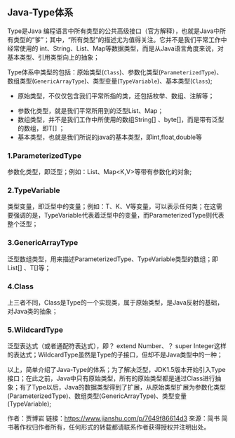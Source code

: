 ## Java-Type体系
Type是Java 编程语言中所有类型的公共高级接口（官方解释），也就是Java中所有类型的“爹”；其中，“所有类型”的描述尤为值得关注。它并不是我们平常工作中经常使用的 int、String、List、Map等数据类型，而是从Java语言角度来说，对基本类型、引用类型向上的抽象；

Type体系中类型的包括：原始类型(`Class`)、参数化类型(`ParameterizedType`)、数组类型(`GenericArrayType`)、类型变量(`TypeVariable`)、基本类型(`Class`);

* 原始类型，不仅仅包含我们平常所指的类，还包括枚举、数组、注解等； 
- 参数化类型，就是我们平常所用到的泛型List、Map；
- 数组类型，并不是我们工作中所使用的数组String[] 、byte[]，而是带有泛型的数组，即T[] ；
- 基本类型，也就是我们所说的java的基本类型，即int,float,double等

### 1.ParameterizedType
参数化类型，即泛型；例如：List<T>、Map<K,V>等带有参数化的对象;

### 2.TypeVariable
类型变量，即泛型中的变量；例如：T、K、V等变量，可以表示任何类；在这需要强调的是，TypeVariable代表着泛型中的变量，而ParameterizedType则代表整个泛型；

### 3.GenericArrayType
泛型数组类型，用来描述ParameterizedType、TypeVariable类型的数组；即List<T>[] 、T[]等；

### 4.Class
上三者不同，Class是Type的一个实现类，属于原始类型，是Java反射的基础，对Java类的抽象；

### 5.WildcardType
泛型表达式（或者通配符表达式），即？ extend Number、？ super Integer这样的表达式；WildcardType虽然是Type的子接口，但却不是Java类型中的一种；

以上，简单介绍了Java-Type的体系；为了解决泛型，JDK1.5版本开始引入Type接口；在此之前，Java中只有原始类型，所有的原始类型都是通过Class进行抽象；有了Type以后，Java的数据类型得到了扩展，从原始类型扩展为参数化类型(ParameterizedType)、数组类型(GenericArrayType)、类型变量(TypeVariable);

作者：贾博岩
链接：https://www.jianshu.com/p/7649f86614d3
來源：简书
简书著作权归作者所有，任何形式的转载都请联系作者获得授权并注明出处。
